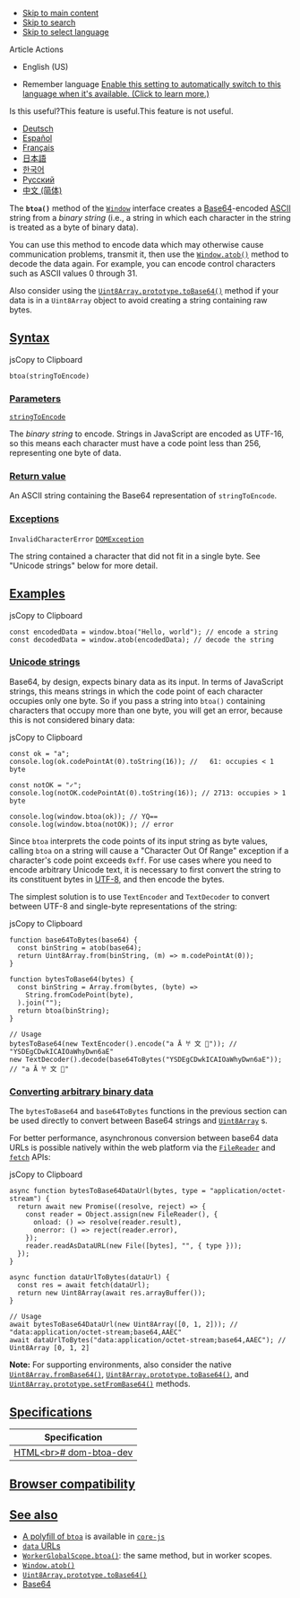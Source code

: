 - [Skip to main content](https://developer.mozilla.org/en-US/docs/Web/API/Window/btoa#content)
- [Skip to search](https://developer.mozilla.org/en-US/docs/Web/API/Window/btoa#top-nav-search-input)
- [Skip to select language](https://developer.mozilla.org/en-US/docs/Web/API/Window/btoa#languages-switcher-button)

Article Actions

- English (US)



- Remember language [Enable this setting to automatically switch to this language when it's available. (Click to learn more.)](https://github.com/orgs/mdn/discussions/739 "Enable this setting to automatically switch to this language when it's available. (Click to learn more.)")

Is this useful?This feature is useful.This feature is not useful.
- [Deutsch](https://developer.mozilla.org/de/docs/Web/API/Window/btoa)
- [Español](https://developer.mozilla.org/es/docs/Web/API/Window/btoa)
- [Français](https://developer.mozilla.org/fr/docs/Web/API/Window/btoa)
- [日本語](https://developer.mozilla.org/ja/docs/Web/API/Window/btoa)
- [한국어](https://developer.mozilla.org/ko/docs/Web/API/Window/btoa)
- [Русский](https://developer.mozilla.org/ru/docs/Web/API/Window/btoa)
- [中文 (简体)](https://developer.mozilla.org/zh-CN/docs/Web/API/Window/btoa)

The **`btoa()`** method of the [`Window`](https://developer.mozilla.org/en-US/docs/Web/API/Window) interface creates a
[Base64](https://developer.mozilla.org/en-US/docs/Glossary/Base64)-encoded [ASCII](https://developer.mozilla.org/en-US/docs/Glossary/ASCII) string from a _binary string_ (i.e., a
string in which each character in the string is treated as a byte
of binary data).

You can use this method to encode data which may otherwise cause communication
problems, transmit it, then use the [`Window.atob()`](https://developer.mozilla.org/en-US/docs/Web/API/Window/atob) method to decode the data again.
For example, you can encode control characters such as ASCII values 0 through 31.

Also consider using the [`Uint8Array.prototype.toBase64()`](https://developer.mozilla.org/en-US/docs/Web/JavaScript/Reference/Global_Objects/Uint8Array/toBase64) method if your data is in a `Uint8Array` object to avoid creating a string containing raw bytes.

## [Syntax](https://developer.mozilla.org/en-US/docs/Web/API/Window/btoa\#syntax)

jsCopy to Clipboard

```
btoa(stringToEncode)

```

### [Parameters](https://developer.mozilla.org/en-US/docs/Web/API/Window/btoa\#parameters)

[`stringToEncode`](https://developer.mozilla.org/en-US/docs/Web/API/Window/btoa#stringtoencode)

The _binary string_ to encode. Strings in JavaScript are encoded as UTF-16, so this means each character must have a code point less than 256, representing one byte of data.

### [Return value](https://developer.mozilla.org/en-US/docs/Web/API/Window/btoa\#return_value)

An ASCII string containing the Base64 representation of `stringToEncode`.

### [Exceptions](https://developer.mozilla.org/en-US/docs/Web/API/Window/btoa\#exceptions)

`InvalidCharacterError` [`DOMException`](https://developer.mozilla.org/en-US/docs/Web/API/DOMException)

The string contained a character that did not fit in a single byte. See "Unicode strings" below for more detail.

## [Examples](https://developer.mozilla.org/en-US/docs/Web/API/Window/btoa\#examples)

jsCopy to Clipboard

```
const encodedData = window.btoa("Hello, world"); // encode a string
const decodedData = window.atob(encodedData); // decode the string

```

### [Unicode strings](https://developer.mozilla.org/en-US/docs/Web/API/Window/btoa\#unicode_strings)

Base64, by design, expects binary data as its input. In terms of JavaScript strings,
this means strings in which the code point of each character occupies only one byte. So if you pass a
string into `btoa()` containing characters that occupy more than one byte,
you will get an error, because this is not considered binary data:

jsCopy to Clipboard

```
const ok = "a";
console.log(ok.codePointAt(0).toString(16)); //   61: occupies < 1 byte

const notOK = "✓";
console.log(notOK.codePointAt(0).toString(16)); // 2713: occupies > 1 byte

console.log(window.btoa(ok)); // YQ==
console.log(window.btoa(notOK)); // error

```

Since `btoa` interprets the code points of its input string as byte values, calling `btoa` on a string will cause a "Character Out Of Range" exception if a character's code point exceeds `0xff`. For use cases where you need to encode arbitrary Unicode text, it is necessary to first convert the string to its constituent bytes in [UTF-8](https://developer.mozilla.org/en-US/docs/Glossary/UTF-8), and then encode the bytes.

The simplest solution is to use `TextEncoder` and `TextDecoder` to convert between UTF-8 and single-byte representations of the string:

jsCopy to Clipboard

```
function base64ToBytes(base64) {
  const binString = atob(base64);
  return Uint8Array.from(binString, (m) => m.codePointAt(0));
}

function bytesToBase64(bytes) {
  const binString = Array.from(bytes, (byte) =>
    String.fromCodePoint(byte),
  ).join("");
  return btoa(binString);
}

// Usage
bytesToBase64(new TextEncoder().encode("a Ā 𐀀 文 🦄")); // "YSDEgCDwkICAIOaWhyDwn6aE"
new TextDecoder().decode(base64ToBytes("YSDEgCDwkICAIOaWhyDwn6aE")); // "a Ā 𐀀 文 🦄"

```

### [Converting arbitrary binary data](https://developer.mozilla.org/en-US/docs/Web/API/Window/btoa\#converting_arbitrary_binary_data)

The `bytesToBase64` and `base64ToBytes` functions in the previous section can be used directly to convert between Base64 strings and [`Uint8Array`](https://developer.mozilla.org/en-US/docs/Web/JavaScript/Reference/Global_Objects/Uint8Array) s.

For better performance, asynchronous conversion between base64 data URLs is possible natively within the web platform via the [`FileReader`](https://developer.mozilla.org/en-US/docs/Web/API/FileReader) and [`fetch`](https://developer.mozilla.org/en-US/docs/Web/API/Fetch_API) APIs:

jsCopy to Clipboard

```
async function bytesToBase64DataUrl(bytes, type = "application/octet-stream") {
  return await new Promise((resolve, reject) => {
    const reader = Object.assign(new FileReader(), {
      onload: () => resolve(reader.result),
      onerror: () => reject(reader.error),
    });
    reader.readAsDataURL(new File([bytes], "", { type }));
  });
}

async function dataUrlToBytes(dataUrl) {
  const res = await fetch(dataUrl);
  return new Uint8Array(await res.arrayBuffer());
}

// Usage
await bytesToBase64DataUrl(new Uint8Array([0, 1, 2])); // "data:application/octet-stream;base64,AAEC"
await dataUrlToBytes("data:application/octet-stream;base64,AAEC"); // Uint8Array [0, 1, 2]

```

**Note:**
For supporting environments, also consider the native [`Uint8Array.fromBase64()`](https://developer.mozilla.org/en-US/docs/Web/JavaScript/Reference/Global_Objects/Uint8Array/fromBase64), [`Uint8Array.prototype.toBase64()`](https://developer.mozilla.org/en-US/docs/Web/JavaScript/Reference/Global_Objects/Uint8Array/toBase64), and [`Uint8Array.prototype.setFromBase64()`](https://developer.mozilla.org/en-US/docs/Web/JavaScript/Reference/Global_Objects/Uint8Array/setFromBase64) methods.

## [Specifications](https://developer.mozilla.org/en-US/docs/Web/API/Window/btoa\#specifications)

| Specification |
| --- |
| [HTML\<br>\# dom-btoa-dev](https://html.spec.whatwg.org/multipage/webappapis.html#dom-btoa-dev) |

## [Browser compatibility](https://developer.mozilla.org/en-US/docs/Web/API/Window/btoa\#browser_compatibility)

## [See also](https://developer.mozilla.org/en-US/docs/Web/API/Window/btoa\#see_also)

- [A polyfill of `btoa`](https://github.com/zloirock/core-js#base64-utility-methods) is available in [`core-js`](https://github.com/zloirock/core-js)
- [`data` URLs](https://developer.mozilla.org/en-US/docs/Web/URI/Reference/Schemes/data)
- [`WorkerGlobalScope.btoa()`](https://developer.mozilla.org/en-US/docs/Web/API/WorkerGlobalScope/btoa): the same method, but in worker scopes.
- [`Window.atob()`](https://developer.mozilla.org/en-US/docs/Web/API/Window/atob)
- [`Uint8Array.prototype.toBase64()`](https://developer.mozilla.org/en-US/docs/Web/JavaScript/Reference/Global_Objects/Uint8Array/toBase64)
- [Base64](https://developer.mozilla.org/en-US/docs/Glossary/Base64)